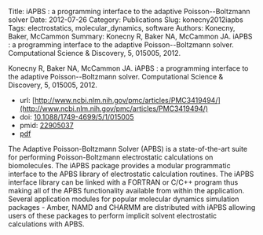 Title: iAPBS : a programming interface to the adaptive Poisson--Boltzmann solver
Date: 2012-07-26
Category: Publications
Slug: konecny2012iapbs
Tags: electrostatics, molecular_dynamics, software
Authors: Konecny, Baker, McCammon
Summary: Konecny R, Baker NA, McCammon JA. iAPBS : a programming interface to the adaptive Poisson--Boltzmann solver. Computational Science \& Discovery, 5, 015005, 2012. 

Konecny R, Baker NA, McCammon JA. iAPBS : a programming interface to the adaptive Poisson--Boltzmann solver. Computational Science \& Discovery, 5, 015005, 2012. 

* url: [http://www.ncbi.nlm.nih.gov/pmc/articles/PMC3419494/](http://www.ncbi.nlm.nih.gov/pmc/articles/PMC3419494/)
* doi: [10.1088/1749-4699/5/1/015005](http://dx.doi.org/10.1088/1749-4699/5/1/015005)
* pmid: [22905037](http://www.ncbi.nlm.nih.gov/pubmed/22905037)
* [pdf](http://sobolevnrm.github.io/papers/konecny2012iapbs.pdf)

The Adaptive Poisson-Boltzmann Solver (APBS) is a state-of-the-art suite for performing Poisson-Boltzmann electrostatic calculations on biomolecules. The iAPBS package provides a modular programmatic interface to the APBS library of electrostatic calculation routines. The iAPBS interface library can be linked with a FORTRAN or C/C++ program thus making all of the APBS functionality available from within the application. Several application modules for popular molecular dynamics simulation packages - Amber, NAMD and CHARMM are distributed with iAPBS allowing users of these packages to perform implicit solvent electrostatic calculations with APBS.
